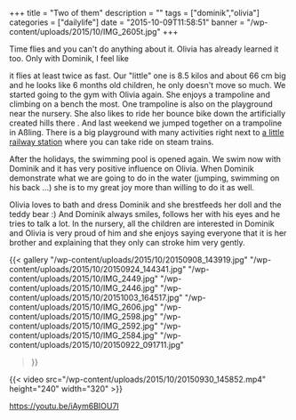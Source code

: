 +++
title = "Two of them"
description = ""
tags = ["dominik","olivia"]
categories = ["dailylife"]
date = "2015-10-09T11:58:51"
banner = "/wp-content/uploads/2015/10/IMG_2605t.jpg"
+++

Time flies and you can't do anything about it. Olivia has already learned it too. Only with Dominik,
I feel like 

it flies at least twice as fast. Our "little" one is 8.5 kilos and about 66 cm big and he looks like
6 months old children, he only doesn't move so much.
We started going to the gym with Olivia again. She enjoys a trampoline and climbing on a bench the
most. One trampoline is also on the playground near the nursery. She also likes to ride her bounce
bike down the artificially created hills there . And last weekend we jumped together on a
trampoline in Aßling. There is a big playground with many activities right next to <a
href="http://dampfbahnclub-assling.de/" target="_blank">a little railway station</a> where you can
take ride on steam trains.

After the holidays, the swimming pool is opened again. We swim now with Dominik and it has very
positive influence on Olivia. When Dominik demonstrate what we are going to do in the water
(jumping, swimming on his back …) she is to my great joy more than willing to do it as well.

Olivia loves to bath and dress Dominik and she brestfeeds her doll and the teddy bear :) And Dominik
always smiles, follows her with his eyes and he tries to talk a lot. In the nursery, all the
children are interested in Dominik and Olivia is very proud of him and she enjoys saying everyone
that it is her brother and explaining that they only can stroke him very gently.

{{< gallery
    "/wp-content/uploads/2015/10/20150908_143919.jpg"
    "/wp-content/uploads/2015/10/20150924_144341.jpg"
    "/wp-content/uploads/2015/10/IMG_2449.jpg"
    "/wp-content/uploads/2015/10/IMG_2446.jpg"
    "/wp-content/uploads/2015/10/20151003_164517.jpg"
    "/wp-content/uploads/2015/10/IMG_2606.jpg"
    "/wp-content/uploads/2015/10/IMG_2598.jpg"
    "/wp-content/uploads/2015/10/IMG_2592.jpg"
    "/wp-content/uploads/2015/10/IMG_2584.jpg"
    "/wp-content/uploads/2015/10/20150922_091711.jpg"
>}}

{{< video src="/wp-content/uploads/2015/10/20150930_145852.mp4" height="240" width="320" >}}

https://youtu.be/iAym6BIOU7I